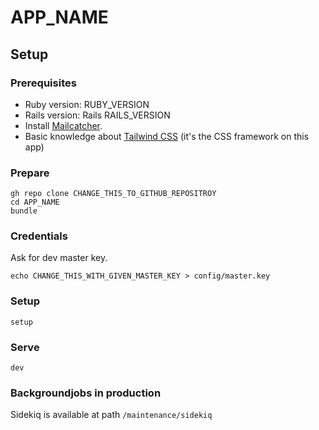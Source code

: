 # APP_NAME

## Setup

### Prerequisites

- Ruby version: RUBY_VERSION
- Rails version: Rails RAILS_VERSION
- Install [Mailcatcher](https://mailcatcher.me/).
- Basic knowledge about [Tailwind CSS](https://tailwindcss.com/docs) (it's the CSS framework on this app)


### Prepare

```
gh repo clone CHANGE_THIS_TO_GITHUB_REPOSITROY
cd APP_NAME
bundle
```

### Credentials

Ask for dev master key.

```
echo CHANGE_THIS_WITH_GIVEN_MASTER_KEY > config/master.key
```

### Setup

```
setup
```

### Serve

```
dev
```

### Backgroundjobs in production

Sidekiq is available at path `/maintenance/sidekiq`

